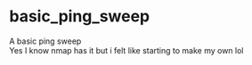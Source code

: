 # basic_ping_sweep
A basic ping sweep\
Yes I know nmap has it but i felt like starting to make my own lol